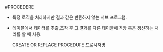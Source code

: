 
#PROCEDERE

- 특정 로직을 처리하지만 결과 값은 반환하지 않는 서브 프로그램. 
- 테이블에서 데이터를 추출,조작 후 그 결과를 다른 테이블에 저장 혹은 갱신하는 처리를 할 때 사용. 


  CREATE OR REPLACE PROCEDURE 프로시저명

